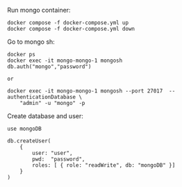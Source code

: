 Run mongo container:
```
docker compose -f docker-compose.yml up
docker compose -f docker-compose.yml down
```

Go to mongo sh:
```
docker ps 
docker exec -it mongo-mongo-1 mongosh
db.auth("mongo","password")

or 

docker exec -it mongo-mongo-1 mongosh --port 27017  --authenticationDatabase \
    "admin" -u "mongo" -p
```

Create database and user:
```
use mongoDB

db.createUser(
    {
        user: "user",
        pwd:  "password",
        roles: [ { role: "readWrite", db: "mongoDB" }]
    }
)
```
